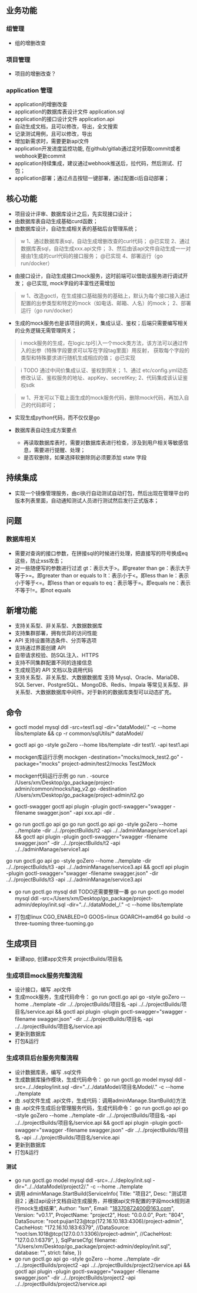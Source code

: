 
## 业务功能
### 组管理
- 组的增删改查
### 项目管理
- 项目的增删改查？
### application 管理
- application的增删改查
- application的数据库表设计文件 application.sql
- application的接口设计文件 application.api
- 自动生成文档，且可以修改，导出，全文搜索
- 记录测试用例，且可以修改，导出
- 增加新需求时，需要更新api文件
- application开发进度监控功能, 在github/gitlab通过定时获取commit或者webhook更新commit
- application持续集成，建议通过webhook推送后，拉代码，然后测试、打包；
- application部署；通过点击按钮一键部署，通过配置ci后自动部署；


## 核心功能
- 项目设计评审、数据库设计之后，先实现接口设计；
- 由数据库表自动生成基础curd函数；
- 由数据库设计，自动生成相关表的基础后台管理系统；
>w
1、通过数据库表sql，自动生成增删改查的curl代码； @已实现
2、通过数据库表sql，自动生成xxx.api文件；
3、然后由该api文件自动生成一一对接由1生成的curl代码的接口服务； @已实现
4、部署运行（go run/docker）

- 由接口设计，自动生成接口mock服务，这时前端可以借助该服务进行调试开发； @已实现, mock字段的丰富性还需增加
>w
1、改造goctl，在生成接口基础服务的基础上，默认为每个接口接入通过配置的出参类型和特定的mock（如电话、邮箱、人名）的mock；
2、部署运行（go run/docker）

- 生成的mock服务也是该项目的网关，集成认证、鉴权；后端只需要编写相关的业务逻辑无需管理网关；
>i
mock服务的生成，在logic.tpl引入一个mock类方法，该方法可以通过传入的出参（特殊字段要求可以写在字段tag里面）用反射，
获取每个字段的类型和特殊要求进行随机生成相应的值； @已实现

>i TODO 通过中间价集成认证、鉴权到网关；
1、通过 etc/config.yml动态修改认证、鉴权服务的地址、appKey、secretKey;
2、代码集成该认证鉴权sdk

>w
1、开发可以下载上面生成的mock服务代码，删除mock代码，再加入自己的代码即可；

- 实现生成python代码，而不仅仅是go

- 数据库表自动生成方案要点
  - 再读取数据库表时，需要对数据库表进行检查，涉及到用户相关等敏感信息，需要进行提醒、处理；
  - 是否软删除，如果选择软删除则必须要添加 state 字段

## 持续集成
- 实现一个镜像管理服务，由ci执行自动测试自动打包，然后出现在管理平台的版本列表里面，自动通知测试人员进行测试然后发行正式版本；

## 问题
### 数据库相关
- 需要对查询的接口参数，在拼接sql的时候进行处理，把直接写的符号换成eq这些，防止xss攻击；
- 对一些随便写的参数进行过滤
  gt：表示大于>。即greater than
  ge：表示大于等于>=。即greater than or equals to
  lt：表示小于<。即less than
  le：表示小于等于<=。即less than or equals to
  eq：表示等于=。即equals
  ne：表示不等于!=。即not equals

## 新增功能
- 支持关系型、非关系型、大数据数据库
- 支持集群部署，拥有优异的访问性能
- API 支持设置筛选条件、分页等选项
- 支持通过界面创建 API
- 自带请求校验、防SQL注入、HTTPS
- 支持不同集群配置不同的连接信息
- 生成规范的 API 文档以及调用代码
- 支持关系型、非关系型、大数据数据库
  支持 Mysql、Oracle、MariaDB、 SQL Server、PostgreSQL、MongoDB、Redis、Impala 等常见关系型、非关系型、大数据数据库中间件。对于新的的数据库类型可以动态扩充。

## 命令
- goctl model mysql ddl -src=test1.sql  -dir="dataModel/." -c --home libs/template && cp -r common/sqlUtils/* dataModel/

- goctl api go -style goZero --home libs/template -dir test1/. -api test1.api

- mockgen库运行示例
mockgen -destination="mocks/mock_test2.go" -package="mocks" project-admin/test2/mocks Test2Mock

- mockgen代码运行示例
go run . -source /Users/xm/Desktop/go_package/project-admin/common/mocks/tag_v2.go -destination /Users/xm/Desktop/go_package/project-admin/t2.go

- goctl-swagger
goctl api plugin -plugin goctl-swagger="swagger -filename swagger.json" -api xxx.api -dir .

- go run goctl.go api go
go run goctl.go api go -style goZero --home ../template -dir ../../projectBuilds/t2 -api ../../adminManage/service1.api && goctl api plugin -plugin goctl-swagger="swagger -filename swagger.json" -dir ../../projectBuilds/t2 -api ../../adminManage/service1.api
  
go run goctl.go api go -style goZero --home ../template -dir ../../projectBuilds/t3 -api ../../adminManage/service3.api && goctl api plugin -plugin goctl-swagger="swagger -filename swagger.json" -dir ../../projectBuilds/t3 -api ../../adminManage/service3.api

- go run goctl.go mysql ddl  TODO还需要整理一番
go run goctl.go model mysql ddl -src=/Users/xm/Desktop/go_package/project-admin/deploy/init.sql  -dir="../../dataModel_/." -c --home libs/template

[comment]: <> (go run goctl.go api go -style goZero --home ../template -dir ../../projectBuilds/t3 -api ../../adminManage/service3.api && goctl api plugin -plugin goctl-swagger="swagger -filename swagger.json" -dir ../../projectBuilds/t3 -api ../../adminManage/service3.api)

- 打包成linux
  CGO_ENABLED=0 GOOS=linux GOARCH=amd64 go build -o three-tuoming three-tuoming.go

## 生成项目
- 新建app, 创建app文件夹 projectBuilds/项目名
### 生成项目mock服务完整流程
- 设计接口，编写 .api文件
- 生成mock服务，生成代码命令：
  go run goctl.go api go -style goZero --home ../template -dir ../../projectBuilds/项目名 -api ../../projectBuilds/项目名/service.api && goctl api plugin -plugin goctl-swagger="swagger -filename swagger.json" -dir ../../projectBuilds/项目名 -api ../../projectBuilds/项目名/service.api
- 更新到数据库
- 打包&运行

### 生成项目后台服务完整流程
- 设计数据库表，编写 .sql文件
- 生成数据库操作模块，生成代码命令：
  go run goctl.go model mysql ddl -src=../../deploy/init.sql  -dir="../../dataModel/项目名Model/." -c --home ../template
- 由 .sql文件生成 .api文件，生成代码：调用adminManage.StartBuild()方法
- 由 .api文件生成后台管理服务代码，生成代码命令：
  go run goctl.go api go -style goZero --home ../template -dir ../../projectBuilds/项目名 -api ../../projectBuilds/项目名/service.api && goctl api plugin -plugin goctl-swagger="swagger -filename swagger.json" -dir ../../projectBuilds/项目名 -api ../../projectBuilds/项目名/service.api
- 更新到数据库
- 打包&运行

#### 测试
- go run goctl.go model mysql ddl -src=../../deploy/init.sql  -dir="../../dataModel/project2/." -c --home ../template
- 调用 adminManage.StartBuild(ServiceInfo{
      Title:   "项目2",
      Desc:    "测试项目2；通过api设计文档自动生成服务，并根据api文件配置的字段mock规则进行mock生成结果",
      Author:  "lsm",
      Email:   "18370872400@163.com",
      Version: "v0.1.1",
      ProjectName: "project2",
      Host:        "0.0.0.0",
      Port:        "804",
      DataSource: "root:pujian123@tcp(172.16.10.183:4306)/project-admin",
      CacheHost: "172.16.10.183:6379",
      //DataSource: "root:lsm.1018@tcp(127.0.0.1:3306)/project-admin",
      //CacheHost:  "127.0.0.1:6379",
  }, SqlParseCfg{
      filename: "/Users/xm/Desktop/go_package/project-admin/deploy/init.sql",
      database: "",
      strict:   false,
  })
- go run goctl.go api go -style goZero --home ../template -dir ../../projectBuilds/project2 -api ../../projectBuilds/project2/service.api && goctl api plugin -plugin goctl-swagger="swagger -filename swagger.json" -dir ../../projectBuilds/project2 -api ../../projectBuilds/project2/service.api

[comment]: <> ({)

[comment]: <> ("create_user": 111212,)

[comment]: <> ("demand_ids": 234444,)

[comment]: <> ("doc_ids": "111，",)

[comment]: <> ("en_name": "project1",)

[comment]: <> ("ico": "ssfwfwf",)

[comment]: <> ("info": "但是更多的废话",)

[comment]: <> ("join_groups": "134214,",)

[comment]: <> ("join_users": "134124,",)

[comment]: <> ("project_id": "34534523",)

[comment]: <> ("rank": 1,)

[comment]: <> ("remark": "gsdgds",)

[comment]: <> ("zn_name": "5675756")

[comment]: <> (})